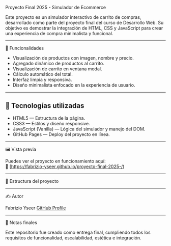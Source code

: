 Proyecto Final 2025 - Simulador de Ecommerce

Este proyecto es un simulador interactivo de carrito de compras, desarrollado como parte del proyecto final del curso de Desarrollo Web. Su objetivo es demostrar la integración de 
HTML, CSS y JavaScript para crear una experiencia de compra minimalista y funcional.

---

 🚀 Funcionalidades

- Visualización de productos con imagen, nombre y precio.
- Agregado dinámico de productos al carrito.
- Visualización de carrito en ventana modal.
- Cálculo automático del total.
- Interfaz limpia y responsiva.
- Diseño minimalista enfocado en la experiencia de usuario.

---

## 📁 Tecnologías utilizadas

- HTML5 — Estructura de la página.
- CSS3 — Estilos y diseño responsive.
- JavaScript (Vanilla) — Lógica del simulador y manejo del DOM.
- GitHub Pages — Deploy del proyecto en línea.

---

🖼️ Vista previa

Puedes ver el proyecto en funcionamiento aquí:  
🔗 [https://fabrizio-yseer.github.io/proyecto-final-2025-/)

---

📂 Estructura del proyecto


---

 ✍️ Autor

Fabrizio Yseer
[GitHub Profile](https://github.com/Fabrizio-yseer)

---

📌 Notas finales

Este repositorio fue creado como entrega final, cumpliendo todos los requisitos de funcionalidad, escalabilidad, estética e integración.  
